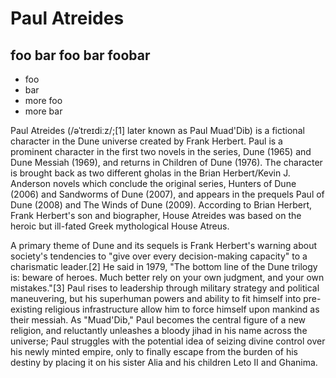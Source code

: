 # Paul Atreides
## foo bar foo bar foobar

* foo
* bar
* more foo
* more bar

Paul Atreides (/əˈtreɪdiːz/;[1] later known as Paul Muad'Dib) is a fictional character in the Dune universe created by Frank Herbert. Paul is a prominent character in the first two novels in the series, Dune (1965) and Dune Messiah (1969), and returns in Children of Dune (1976). The character is brought back as two different gholas in the Brian Herbert/Kevin J. Anderson novels which conclude the original series, Hunters of Dune (2006) and Sandworms of Dune (2007), and appears in the prequels Paul of Dune (2008) and The Winds of Dune (2009). According to Brian Herbert, Frank Herbert's son and biographer, House Atreides was based on the heroic but ill-fated Greek mythological House Atreus.

A primary theme of Dune and its sequels is Frank Herbert's warning about society's tendencies to "give over every decision-making capacity" to a charismatic leader.[2] He said in 1979, "The bottom line of the Dune trilogy is: beware of heroes. Much better rely on your own judgment, and your own mistakes."[3] Paul rises to leadership through military strategy and political maneuvering, but his superhuman powers and ability to fit himself into pre-existing religious infrastructure allow him to force himself upon mankind as their messiah. As "Muad'Dib," Paul becomes the central figure of a new religion, and reluctantly unleashes a bloody jihad in his name across the universe; Paul struggles with the potential idea of seizing divine control over his newly minted empire, only to finally escape from the burden of his destiny by placing it on his sister Alia and his children Leto II and Ghanima.